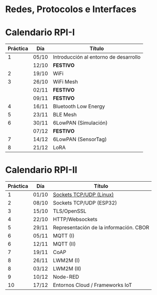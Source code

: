 # Redes, Protocolos e Interfaces

# Calendario RPI-I

| Práctica | Día | Título                                     |
|----------|-----|--------------------------------------------|
| 1        |05/10|Introducción al entorno de desarrollo       |
|          |12/10|**FESTIVO**                                 |
| 2        |19/10|WiFi                                        |
| 3        |26/10|WiFi Mesh                                   |
|          |02/11|**FESTIVO**                                 |
|          |09/11|**FESTIVO**                                 |
| 4        |16/11|Bluetooth Low Energy                        |
| 5        |23/11|BLE Mesh                                    |
| 6        |30/11|6LowPAN (Simulación)                        |
|          |07/12|**FESTIVO**                                 |
| 7        |14/12|6LowPAN (SensorTag)                         |
| 8        |21/12|LoRA                                        |

# Calendario RPI-II

| Práctica | Día | Título                                      |
|----------|-----|---------------------------------------------|
| 1        |01/10|[Sockets TCP/UDP (Linux)](RPI-II/P1/index.md)|
| 2        |08/10|Sockets TCP/UDP (ESP32)                      |
| 3        |15/10|TLS/OpenSSL                                  |
| 4        |22/10|HTTP/Websockets                              |
| 5        |29/11|Representación de la información. CBOR       |
| 6        |05/11|MQTT (I)                                     |
| 6        |12/11|MQTT (II)                                    |
| 7        |19/11|CoAP                                         |
| 8        |26/11|LWM2M (I)                                    |
| 8        |03/12|LWM2M (II)                                   |
| 9        |10/12|Node-RED                                     |
| 10       |17/12|Entornos Cloud / Frameworks IoT              |



